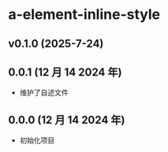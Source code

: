 # a-element-inline-style

## v0.1.0 (2025-7-24)

## 0.0.1 (12 月 14 2024 年)

- 维护了自述文件

## 0.0.0 (12 月 14 2024 年)

- 初始化项目
